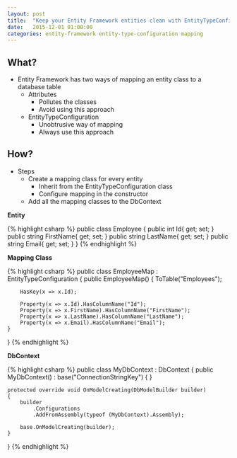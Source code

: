 ```yaml
---
layout: post
title:  "Keep your Entity Framework entities clean with EntityTypeConfiguration"
date:   2015-12-01 01:00:00
categories: entity-framework entity-type-configuration mapping
---
```

## What?

* Entity Framework has two ways of mapping an entity class to a database table
	* Attributes
		* Pollutes the classes
		* Avoid using this approach
	* EntityTypeConfiguration
		* Unobtrusive way of mapping
		* Always use this approach

## How?

* Steps
	* Create a mapping class for every entity
		* Inherit from the EntityTypeConfiguration class
		* Configure mapping in the constructor
	* Add all the mapping classes to the DbContext

**Entity**

{% highlight csharp %}
public class Employee
{
    public int Id{ get; set; }
    public string FirstName{ get; set; }
    public string LastName{ get; set; }
    public string Email{ get; set; }
}
{% endhighlight %}

**Mapping Class**

{% highlight csharp %}
public class EmployeeMap : EntityTypeConfiguration<Employee>
{
    public EmployeeMap()
    {
        ToTable("Employees");

        HasKey(x => x.Id);

        Property(x => x.Id).HasColumnName("Id");
        Property(x => x.FirstName).HasColumnName("FirstName");
        Property(x => x.LastName).HasColumnName("LastName");
        Property(x => x.Email).HasColumnName("Email");
    }
}
{% endhighlight %}

**DbContext**

{% highlight csharp %}
public class MyDbContext : DbContext
{
    public MyDbContext() : base("ConnectionStringKey")
    {
    }

    protected override void OnModelCreating(DbModelBuilder builder)
    {
        builder
            .Configurations
            .AddFromAssembly(typeof (MyDbContext).Assembly);
        
        base.OnModelCreating(builder);
    }
}
{% endhighlight %}